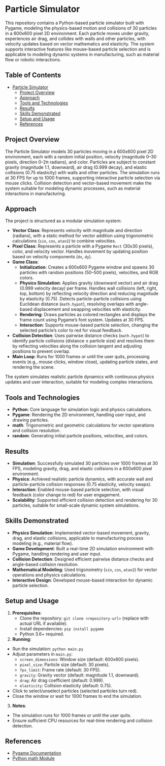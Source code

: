 # Particle Simulator

This repository contains a Python-based particle simulator built with Pygame, modeling the physics-based motion and collisions of 30 particles in a 600x600 pixel 2D environment. Each particle moves under gravity, experiences air drag, and collides with walls and other particles, with velocity updates based on vector mathematics and elasticity. The system supports interactive features like mouse-based particle selection and is applicable to modeling dynamic systems in manufacturing, such as material flow or robotic interactions.

## Table of Contents
- [Particle Simulator](#particle-simulator)
  - [Project Overview](#project-overview)
  - [Approach](#approach)
  - [Tools and Technologies](#tools-and-technologies)
  - [Results](#results)
  - [Skills Demonstrated](#skills-demonstrated)
  - [Setup and Usage](#setup-and-usage)
  - [References](#references)

## Project Overview
The Particle Simulator models 30 particles moving in a 600x600 pixel 2D environment, each with a random initial position, velocity (magnitude 0–30 pixels, direction 0–2π radians), and color. Particles are subject to constant gravity (magnitude 1.1, downward), air drag (0.999 decay), and elastic collisions (0.75 elasticity) with walls and other particles. The simulation runs at 30 FPS for up to 1000 frames, supporting interactive particle selection via mouse clicks. Collision detection and vector-based movement make the system suitable for modeling dynamic processes, such as material interactions in manufacturing.

## Approach
The project is structured as a modular simulation system:
- **Vector Class**: Represents velocity with magnitude and direction (radians), with a static method for vector addition using trigonometric calculations (`sin`, `cos`, `atan2`) to combine velocities.
- **Pixel Class**: Represents a particle with a Pygame `Rect` (30x30 pixels), color, and velocity vector. Handles movement by updating position based on velocity components (`dx`, `dy`).
- **Game Class**:
  - **Initialization**: Creates a 600x600 Pygame window and spawns 30 particles with random positions (50–500 pixels), velocities, and RGB colors.
  - **Physics Simulation**: Applies gravity (downward vector) and air drag (0.999 velocity decay) per frame. Handles wall collisions (left, right, top, bottom) by reflecting velocity direction and reducing magnitude by elasticity (0.75). Detects particle-particle collisions using Euclidean distance (`math.hypot`), resolving overlaps with angle-based displacement and swapping velocities with elasticity.
  - **Rendering**: Draws particles as colored rectangles and displays the frame count using Pygame’s font system. Updates at 30 FPS.
  - **Interaction**: Supports mouse-based particle selection, changing the selected particle’s color to red for visual feedback.
- **Collision Detection**: Uses pairwise distance checks (`math.hypot`) to identify particle collisions (distance ≤ particle size) and resolves them by reflecting velocities along the collision tangent and adjusting positions to prevent overlap.
- **Main Loop**: Runs for 1000 frames or until the user quits, processing events (e.g., mouse clicks, window close), updating particle states, and rendering the scene.

The system simulates realistic particle dynamics with continuous physics updates and user interaction, suitable for modeling complex interactions.

## Tools and Technologies
- **Python**: Core language for simulation logic and physics calculations.
- **Pygame**: Rendering the 2D environment, handling user input, and drawing particles.
- **math**: Trigonometric and geometric calculations for vector operations and collision resolution.
- **random**: Generating initial particle positions, velocities, and colors.

## Results
- **Simulation**: Successfully simulated 30 particles over 1000 frames at 30 FPS, modeling gravity, drag, and elastic collisions in a 600x600 pixel environment.
- **Physics**: Achieved realistic particle dynamics, with accurate wall and particle-particle collision responses (0.75 elasticity, velocity swaps).
- **Interaction**: Enabled mouse-based particle selection, with visual feedback (color change to red) for user engagement.
- **Scalability**: Supported efficient collision detection and rendering for 30 particles, suitable for small-scale dynamic system simulations.

## Skills Demonstrated
- **Physics Simulation**: Implemented vector-based movement, gravity, drag, and elastic collisions, applicable to manufacturing process modeling (e.g., material flow).
- **Game Development**: Built a real-time 2D simulation environment with Pygame, handling rendering and user input.
- **Collision Detection**: Designed efficient pairwise distance checks and angle-based collision resolution.
- **Mathematical Modeling**: Used trigonometry (`sin`, `cos`, `atan2`) for vector operations and physics calculations.
- **Interactive Design**: Developed mouse-based interaction for dynamic particle selection.

## Setup and Usage
1. **Prerequisites**:
   - Clone the repository: `git clone <repository-url>` (replace with actual URL if available).
   - Install dependencies: `pip install pygame`
   - Python 3.6+ required.
2. **Running**:
- Run the simulation: `python main.py`
- Adjust parameters in `main.py`:
  - `screen_dimensions`: Window size (default: 600x600 pixels).
  - `pixel_size`: Particle size (default: 30 pixels).
  - `fps_limit`: Frame rate (default: 30 FPS).
  - `gravity`: Gravity vector (default: magnitude 1.1, downward).
  - `drag`: Air drag coefficient (default: 0.999).
  - `elasticity`: Collision elasticity (default: 0.75).
- Click to select/unselect particles (selected particles turn red).
- Close the window or wait for 1000 frames to end the simulation.
3. **Notes**:
- The simulation runs for 1000 frames or until the user quits.
- Ensure sufficient CPU resources for real-time rendering and collision detection.

## References
- [Pygame Documentation](https://www.pygame.org/docs/)
- [Python math Module](https://docs.python.org/3/library/math.html)
